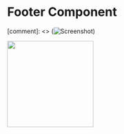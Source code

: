 # Footer Component

[comment]: <> (![Screenshot](../images/nodejs.png))


<img src="../images/nodejs.png" width="200"/>